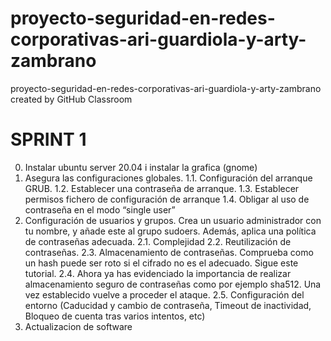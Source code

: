 # proyecto-seguridad-en-redes-corporativas-ari-guardiola-y-arty-zambrano
proyecto-seguridad-en-redes-corporativas-ari-guardiola-y-arty-zambrano created by GitHub Classroom

# SPRINT 1
0. Instalar ubuntu server 20.04 i instalar la grafica (gnome)
1. Asegura las configuraciones globales.
  1.1. Configuración del arranque GRUB.
  1.2. Establecer una contraseña de arranque.
  1.3. Establecer permisos fichero de configuración de arranque
  1.4. Obligar al uso de contraseña en el modo “single user”
2. Configuración de usuarios y grupos. Crea un usuario administrador con tu nombre, y añade este al grupo sudoers. Además, aplica  una política de contraseñas adecuada. 
  2.1. Complejidad
  2.2. Reutilización de contraseñas.
  2.3. Almacenamiento de contraseñas. Comprueba como un hash puede ser roto si el cifrado no es el adecuado. Sigue este tutorial.
  2.4. Ahora ya has evidenciado la importancia de realizar almacenamiento seguro de contraseñas como por ejemplo sha512. Una vez establecido vuelve a proceder el ataque.
  2.5. Configuración del entorno (Caducidad y cambio de contraseña, Timeout de inactividad, Bloqueo de cuenta tras varios intentos, etc)
3. Actualizacion de software
